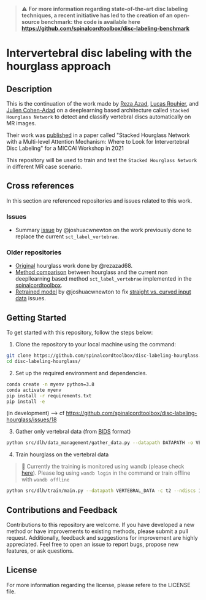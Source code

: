 > ⚠️‎‎‎ **For more information regarding state-of-the-art disc labeling techniques, a recent initiative has led to the creation of an open-source benchmark: the code is available here https://github.com/spinalcordtoolbox/disc-labeling-benchmark**

# Intervertebral disc labeling with the hourglass approach

## Description

This is the continuation of the work made by [Reza Azad](https://www.linkedin.com/in/reza-azad-37a652109/), [Lucas Rouhier](https://www.linkedin.com/in/lucas-rouhier-1aa36a131/?originalSubdomain=ca), and [Julien Cohen-Adad](https://scholar.google.ca/citations?user=6cAZ028AAAAJ&hl=en) on a deeplearning based architecture called `Stacked Hourglass Network` to detect and classify vertebral discs automatically on MR images.

Their work was [published](https://dl.acm.org/doi/abs/10.1007/978-3-030-87589-3_42) in a paper called "Stacked Hourglass Network with a Multi-level Attention Mechanism: Where to Look for Intervertebral Disc Labeling" for a MICCAI Workshop in 2021

This repository will be used to train and test the `Stacked Hourglass Network` in different MR case scenario.

## Cross references

In this section are referenced repositories and issues related to this work.

### Issues

* Summary [issue](https://github.com/spinalcordtoolbox/spinalcordtoolbox/issues/3793) by @joshuacwnewton on the work previously done to replace the current `sct_label_vertebrae`. 

### Older repositories

* [Original](https://github.com/rezazad68/Deep-Intervertebral-Disc-Labeling) hourglass work done by @rezazad68.
* [Method comparison](https://github.com/NathanMolinier/intervertebral-disc-labeling/blob/master/README.md) between hourglass and the current non deepllearning based method `sct_label_vertebrae` implemented in the [spinalcordtoolbox](https://github.com/spinalcordtoolbox/spinalcordtoolbox).
* [Retrained model](https://github.com/ivadomed/model_label_intervertebral-disc_t1-t2_hourglass-net) by @joshuacwnewton to fix [straight vs. curved input data](https://github.com/ivadomed/ivadomed/pull/852#discussion_r710455668) issues. 

## Getting Started

To get started with this repository, follow the steps below:

1. Clone the repository to your local machine using the command:
```Bash
git clone https://github.com/spinalcordtoolbox/disc-labeling-hourglass.git
cd disc-labeling-hourglass/
```

2. Set up the required environment and dependencies.
```Bash
conda create -n myenv python=3.8
conda activate myenv
pip install -r requirements.txt
pip install -e
```
(in development) --> cf https://github.com/spinalcordtoolbox/disc-labeling-hourglass/issues/18

3. Gather only vertebral data (from [BIDS](https://bids.neuroimaging.io/) format)
```Bash
python src/dlh/data_management/gather_data.py --datapath DATAPATH -o VERTEBRAL_DATA --suffix-img SUFFIX_IMG --suffix-label SUFFIX_LABEL
```

4. Train hourglass on the vertebral data
> 🐝 Currently the training is monitored using wandb (please check [here](https://wandb.ai/site)). Please log using `wandb login` in the command or train offline with `wandb offline`
```Bash
python src/dlh/train/main.py --datapath VERTEBRAL_DATA -c t2 --ndiscs 15
```

## Contributions and Feedback

Contributions to this repository are welcome. If you have developed a new method or have improvements to existing methods, please submit a pull request. Additionally, feedback and suggestions for improvement are highly appreciated. Feel free to open an issue to report bugs, propose new features, or ask questions.

## License

For more information regarding the license, please refere to the LICENSE file.
